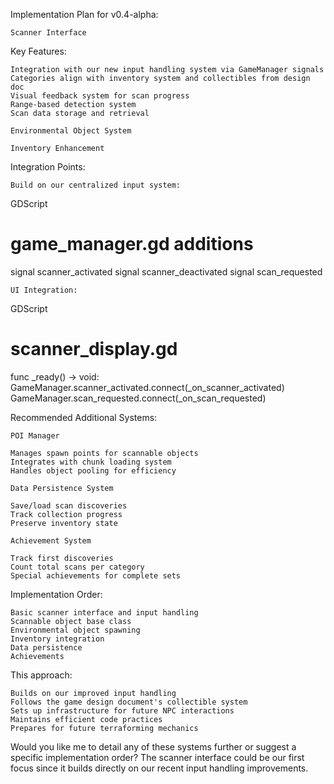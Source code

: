 Implementation Plan for v0.4-alpha:

    Scanner Interface

Key Features:

    Integration with our new input handling system via GameManager signals
    Categories align with inventory system and collectibles from design doc
    Visual feedback system for scan progress
    Range-based detection system
    Scan data storage and retrieval

    Environmental Object System

    Inventory Enhancement

Integration Points:

    Build on our centralized input system:

GDScript

# game_manager.gd additions
signal scanner_activated
signal scanner_deactivated
signal scan_requested

    UI Integration:

GDScript

# scanner_display.gd
func _ready() -> void:
    GameManager.scanner_activated.connect(_on_scanner_activated)
    GameManager.scan_requested.connect(_on_scan_requested)

Recommended Additional Systems:

    POI Manager

    Manages spawn points for scannable objects
    Integrates with chunk loading system
    Handles object pooling for efficiency

    Data Persistence System

    Save/load scan discoveries
    Track collection progress
    Preserve inventory state

    Achievement System

    Track first discoveries
    Count total scans per category
    Special achievements for complete sets

Implementation Order:

    Basic scanner interface and input handling
    Scannable object base class
    Environmental object spawning
    Inventory integration
    Data persistence
    Achievements

This approach:

    Builds on our improved input handling
    Follows the game design document's collectible system
    Sets up infrastructure for future NPC interactions
    Maintains efficient code practices
    Prepares for future terraforming mechanics

Would you like me to detail any of these systems further or suggest a specific implementation order? The scanner interface could be our first focus since it builds directly on our recent input handling improvements.
